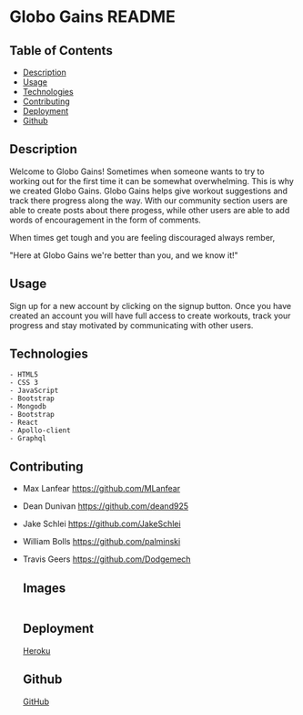 # Globo Gains README 
  ## Table of Contents
  
  - [Description](#description)
  - [Usage](#usage)
  - [Technologies](#technologies)
  - [Contributing](#contributing)
  - [Deployment](#deployment)
  - [Github](#github)
  
  ## Description
 
  Welcome to Globo Gains! Sometimes when someone wants to try to working out for the first time it can be somewhat overwhelming. This is why we created Globo Gains. Globo Gains helps give workout suggestions and track there progress along the way. With our community section users are able to create posts about there progess, while other users are able to add words of encouragement in the form of comments.

  When times get tough and you are feeling discouraged always rember, 

  "Here at Globo Gains we're better than you, and we know it!"


  ## Usage
  
  Sign up for a new account by clicking on the signup button. Once you have created an account you will have full access to create workouts, track your progress and stay motivated by communicating with other users.
  
  ## Technologies

    - HTML5
    - CSS 3
    - JavaScript
    - Bootstrap
    - Mongodb
    - Bootstrap
    - React
    - Apollo-client
    - Graphql
  

  ## Contributing
    
- Max Lanfear https://github.com/MLanfear
- Dean Dunivan https://github.com/deand925
- Jake Schlei https://github.com/JakeSchlei
- William Bolls https://github.com/palminski
- Travis Geers https://github.com/Dodgemech
  
  ## Images

  <img src="">


  ## Deployment

  [Heroku]()

  ## Github

  [GitHub](https://github.com/palminski/perfidious-gains-goblins.git)